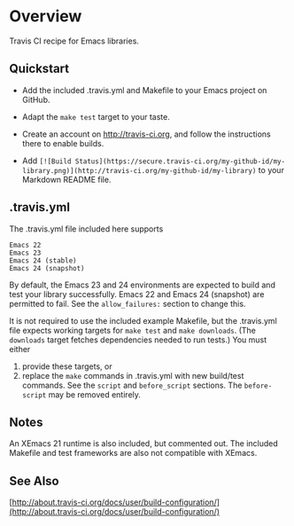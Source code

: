 Overview
========

Travis CI recipe for Emacs libraries.

Quickstart
----------

* Add the included .travis.yml and Makefile to your Emacs project on GitHub.

* Adapt the `make test` target to your taste.

* Create an account on http://travis-ci.org, and follow the instructions
  there to enable builds.

* Add `[![Build Status](https://secure.travis-ci.org/my-github-id/my-library.png)](http://travis-ci.org/my-github-id/my-library)`
  to your Markdown README file.

.travis.yml
-----------

The .travis.yml file included here supports

	Emacs 22
	Emacs 23
	Emacs 24 (stable)
	Emacs 24 (snapshot)

By default, the Emacs 23 and 24 environments are expected to build and test
your library successfully.  Emacs 22 and Emacs 24 (snapshot) are permitted
to fail.  See the `allow_failures:` section to change this.

It is not required to use the included example Makefile, but the .travis.yml
file expects working targets for `make test` and `make downloads`.  (The
`downloads` target fetches dependencies needed to run tests.)  You must
either

1. provide these targets, or
2. replace the `make` commands in .travis.yml with new build/test commands.
   See the `script` and `before_script` sections.  The `before-script` may be
   removed entirely.

Notes
-----

An XEmacs 21 runtime is also included, but commented out.  The included
Makefile and test frameworks are also not compatible with XEmacs.

See Also
--------

[http://about.travis-ci.org/docs/user/build-configuration/](http://about.travis-ci.org/docs/user/build-configuration/)
